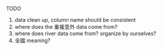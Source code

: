 TODO

1. data clean up, column name should be consistent
1. where does the 重複意外 data come from?
1. where does river data come from? organize by ourselves?
1. 全國 meaning?